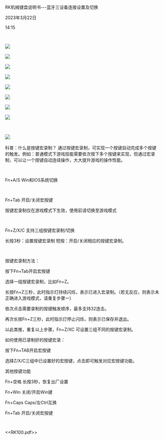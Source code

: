 RK机械键盘说明书---蓝牙三设备连接设置及切换

2023年3月22日

14:15

 

![](..\..\..\..\assets\001_RK机械键盘说明书—蓝牙三设备连接设置及切换_000.png)

![](..\..\..\..\assets\001_RK机械键盘说明书—蓝牙三设备连接设置及切换_001.png)

![](..\..\..\..\assets\001_RK机械键盘说明书—蓝牙三设备连接设置及切换_002.png)

![](..\..\..\..\assets\001_RK机械键盘说明书—蓝牙三设备连接设置及切换_003.png)

![](..\..\..\..\assets\001_RK机械键盘说明书—蓝牙三设备连接设置及切换_004.png)

![](..\..\..\..\assets\001_RK机械键盘说明书—蓝牙三设备连接设置及切换_005.png)

![](..\..\..\..\assets\001_RK机械键盘说明书—蓝牙三设备连接设置及切换_006.png)

![](..\..\..\..\assets\001_RK机械键盘说明书—蓝牙三设备连接设置及切换_007.png)

 

![](..\..\..\..\assets\001_RK机械键盘说明书—蓝牙三设备连接设置及切换_008.png)

科普：什么是按键宏录制？ 通过按键宏录制，可实现一个按键自动完成多个按键的触发。例如：普通模式下游戏技能需要依次按下多个按键来实现，但通过宏录制，可以让一个按键自动连续操作，大大提升游戏的操作性能。

 

Fn+A/S Win和IOS系统切换

 

Fn+Tab 开启/关闭宏按键

按键宏录制仅在游戏模式下生效，使用前请切换至游戏模式

 

Fn+Z/X/C 支持三组按键宏录制/切换

长按3秒：设置按键宏录制 短按：开启/关闭相应的按键宏录制。

 

按键宏录制方法：

按下Fn+Tab开启宏按键

选择一组按键宏录制，比如Fn+Z。

长按Fn+Z三秒，此时指示灯持续闪烁，表示已进入宏录制。（若无反应，则表示未正确进入游戏模式，请重复步骤一）

依次点击需要录制的按键触发顺序，最多支持32连击。

再次长按Fn+Z三秒，此时指示灯停止闪烁，则表示已保存并退出。

以此类推，重复以上步骤，Fn+Z/XC 可设置三组不同的按键宏录制。

如何使用已录制好的按键宏录：

按下Fn+TAB开启宏按键

选择Z/X/C三组中已设置好的宏按键，点击即可触发对应宏按键功能。

其他按键功能

Fn+空格 长按3秒，恢复出厂设置

Fn+Win 关闭/开启Win键

Fn+Caps Caps/左Ctrl互换

Fn+Tab 开启/关闭宏按键

 

\<\<RK100.pdf\>\>

 
